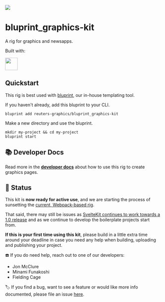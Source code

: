 ![](https://graphics.thomsonreuters.com/style-assets/images/logos/reuters-graphics-logo/svg/graphics-logo-color-dark.svg)

# bluprint_graphics-kit

A rig for graphics and newsapps.

Built with:

<a href="https://kit.svelte.dev/" target="_blank">
<img src="https://kit.svelte.dev/images/svelte-kit-horizontal.svg" height="40" />
</a>

## Quickstart

This rig is best used with [bluprint](https://github.com/reuters-graphics/bluprint), our in-house templating tool.

If you haven't already, add this bluprint to your CLI.

```
bluprint add reuters-graphics/bluprint_graphics-kit
```

Make a new directory and use the bluprint.

```
mkdir my-project && cd my-project
bluprint start
```

## 📚 Developer Docs

Read more in the **[developer docs](https://reuters-graphics.github.io/docs_graphics-kit/)** about how to use this rig to create graphics pages.

## 🚀 Status

This kit is **now ready for active use**, and we are starting the process of sunsetting the [current, Webpack-based rig](https://github.com/reuters-graphics/bluprint_graphics-rig).

That said, there may still be issues as [SvelteKit continues to work towards a 1.0 release](https://github.com/sveltejs/kit/blob/master/packages/kit/CHANGELOG.md) and as we continue to develop the boilerplate projects start from.

**If this is your first time using this kit**, please build in a little extra time around your deadline in case you need any help when building, uploading and publishing your project.

☎️ If you do need help, reach out to one of our developers:

- Jon McClure
- Minami Funakoshi
- Fielding Cage

🏷️ If you find a bug, want to see a feature or would like more info documented, please file an issue [here](https://github.com/reuters-graphics/bluprint_graphics-kit/issues).
